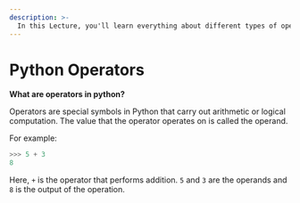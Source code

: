 ```yaml
---
description: >-
  In this Lecture, you'll learn everything about different types of operators in Python, their syntax and how to use them with examples
---
```


# Python Operators

**What are operators in python?**

Operators are special symbols in Python that carry out arithmetic or logical computation. The value that the operator operates on is called the operand.

For example:
```python
>>> 5 + 3
8
```

Here, `+` is the operator that performs addition. `5` and `3` are the operands and `8` is the output of the operation.